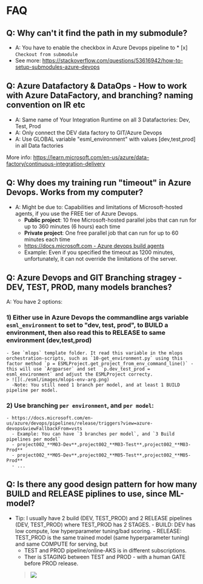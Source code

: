 # FAQ
## Q: Why can't it find the path in my submodule?
- A: You have to enable the checkbox in Azure Devops pipeline to * [x] `Checkout from submodule`
- See more: https://stackoverflow.com/questions/53616942/how-to-setup-submodules-azure-devops

## Q: Azure Datafactory & DataOps - How to work with Azure DataFactory, and branching? naming convention on IR etc
- A: Same name of Your Integration Runtime on all 3 Datafactories: Dev, Test, Prod
- A: Only connect the DEV data factory to GIT/Azure Devops
- A: Use GLOBAL variable "esml_environment" with values [dev,test,prod] in all Data factories

More info: https://learn.microsoft.com/en-us/azure/data-factory/continuous-integration-delivery

## Q: Why does my training run "timeout" in Azure Devops. Works from my computer?
- A:  Might be due to: Capabilities and limitations of Microsoft-hosted agents, if you use the FREE tier of Azure Devops.
  - **Public project**: 10 free Microsoft-hosted parallel jobs that can run for up to 360 minutes (6 hours) each time
  - **Private project**: One free parallel job that can run for up to 60 minutes each time
  - [https://docs.microsoft.com - Azure devops build agents](https://docs.microsoft.com/en-us/azure/devops/pipelines/agents/hosted?view=azure-devops&tabs=yaml#capabilities-and-limitations)
  - Example: Even if you specified the timeout as 1200 minutes, unfortunately, it can not override the limitations of the server.

## Q: Azure Devops and GIT Branching stragey - DEV, TEST, PROD, many models branches? 
 A: You have 2 options: 
  ### 1) Either use in Azure Devops the commandline args variable `esml_environment` to set to  "dev, test, prod", to BUILD a environment, then also read this to RELEASE to same environment (dev,test,prod)
    - See `mlops` template folder. It read this variable in the mlops orchestration-scripts, such as `10-get_environment.py` using this factor method `p = ESMLProject.get_project_from_env_command_line()` - this will use `Argparser` and set  `p.dev_test_prod = esml_environment` and adjust the ESMLProject correcty.
    > ![](./esml/images/mlops-env-arg.png)
      -Note: You still need 1 branch per model, and at least 1 BUILD pipeline per model. 
    
  ### 2) Use branching `per environment`, and `per model`:
    - https://docs.microsoft.com/en-us/azure/devops/pipelines/release/triggers?view=azure-devops&viewFallbackFrom=vsts
      - Example: You can have `3 branches per model`, and `3 Build pipelines per model`
      - project002_**M03-Dev**,project002_**M03-Test**,project002_**M03-Prod**
      - project002_**M05-Dev**,project002_**M05-Test**,project002_**M05-Prod**
      - ...

## Q: Is there any good design pattern for how many BUILD and RELEASE piplines to use, since ML-model?
   - Tip: I usually have 2 build (DEV, TEST_PROD) and 2 RELEASE pipelines (DEV, TEST_PROD) where TEST_PROD has 2 STAGES.
    - BUILD: DEV has low compute, low hyperparameter tuning/bad scoring.
    - RELEASE: TEST_PROD  is the same trained model (same hyperparameter tuning) and same COMPUTE for serving, but
      - TEST and PROD pipeline/online-AKS is in different subscriptions. 
      - Ther is STAGING between TEST and PROD - with a human GATE before PROD release.
      > ![](./esml/images/mlops-release-gate.png)



      



